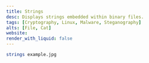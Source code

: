 ```yaml
---
title: Strings
desc: Displays strings embedded within binary files.
tags: [Cryptography, Linux, Malware, Steganography]
alts: [File, Cat]
website: 
render_with_liquid: false
---
```


```sh
strings example.jpg
```